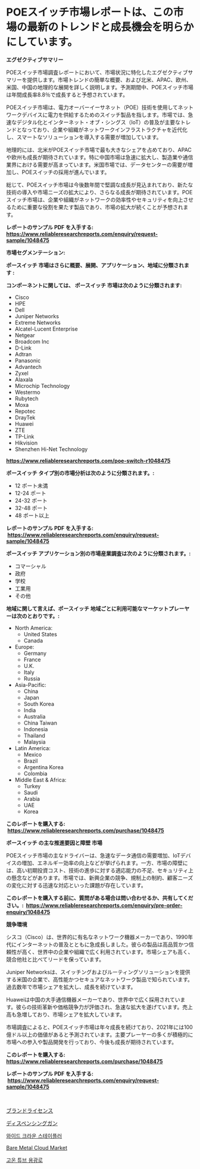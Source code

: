 <p><h1>POEスイッチ市場レポートは、この市場の最新のトレンドと成長機会を明らかにしています。</h1></p><p><strong>エグゼクティブサマリー</strong></p>
<p><p>POEスイッチ市場調査レポートにおいて、市場状況に特化したエグゼクティブサマリーを提供します。市場トレンドの簡単な概要、および北米、APAC、欧州、米国、中国の地理的な展開を詳しく説明します。予測期間中、POEスイッチ市場は年間成長率8.8％で成長すると予想されています。</p><p>POEスイッチ市場は、電力オーバーイーサネット（POE）技術を使用してネットワークデバイスに電力を供給するためのスイッチ製品を指します。市場では、急速なデジタル化とインターネット・オブ・シングス（IoT）の普及が主要なトレンドとなっており、企業や組織がネットワークインフラストラクチャを近代化し、スマートなソリューションを導入する需要が増加しています。</p><p>地理的には、北米がPOEスイッチ市場で最も大きなシェアを占めており、APACや欧州も成長が期待されています。特に中国市場は急速に拡大し、製造業や通信業界における需要が高まっています。米国市場では、データセンターの需要が増加し、POEスイッチの採用が進んでいます。</p><p>総じて、POEスイッチ市場は今後数年間で堅調な成長が見込まれており、新たな技術の導入や市場ニーズの拡大により、さらなる成長が期待されています。POEスイッチ市場は、企業や組織がネットワークの効率性やセキュリティを向上させるために重要な役割を果たす製品であり、市場の拡大が続くことが予想されます。</p></p>
<p><strong>レポートのサンプル PDF を入手する: <a href="https://www.reliableresearchreports.com/enquiry/request-sample/1048475">https://www.reliableresearchreports.com/enquiry/request-sample/1048475</a></strong></p>
<p><strong>市場セグメンテーション:</strong></p>
<p><strong> ポースイッチ 市場はさらに概要、展開、アプリケーション、地域に分類されます :</strong></p>
<p><strong>コンポーネントに関しては、 ポースイッチ 市場は次のように分類されます: &nbsp;</strong></p>
<p><ul><li>Cisco</li><li>HPE</li><li>Dell</li><li>Juniper Networks</li><li>Extreme Networks</li><li>Alcatel-Lucent Enterprise</li><li>Netgear</li><li>Broadcom Inc</li><li>D-Link</li><li>Adtran</li><li>Panasonic</li><li>Advantech</li><li>Zyxel</li><li>Alaxala</li><li>Microchip Technology</li><li>Westermo</li><li>Rubytech</li><li>Moxa</li><li>Repotec</li><li>DrayTek</li><li>Huawei</li><li>ZTE</li><li>TP-Link</li><li>Hikvision</li><li>Shenzhen Hi-Net Technology</li></ul></p>
<p><strong><a href="https://www.reliableresearchreports.com/poe-switch-r1048475">https://www.reliableresearchreports.com/poe-switch-r1048475</a></strong></p>
<p><strong> ポースイッチ タイプ別の市場分析は次のように分類されます。:</strong></p>
<p><ul><li>12 ポート未満</li><li>12-24 ポート</li><li>24-32 ポート</li><li>32-48 ポート</li><li>48 ポート以上</li></ul></p>
<p><strong>レポートのサンプル PDF を入手する: &nbsp;<a href="https://www.reliableresearchreports.com/enquiry/request-sample/1048475">https://www.reliableresearchreports.com/enquiry/request-sample/1048475</a></strong></p>
<p><strong> ポースイッチ アプリケーション別の市場産業調査は次のように分類されます。:</strong></p>
<p><ul><li>コマーシャル</li><li>政府</li><li>学校</li><li>工業用</li><li>その他</li></ul></p>
<p><strong>地域に関して言えば、ポースイッチ 地域ごとに利用可能なマーケットプレーヤーは次のとおりです。:</strong></p>
<p><ul>
    <li>
        North America:
        <ul>
            <li>United States</li>
            <li>Canada</li>
        </ul>
    </li>
    <li>
        Europe:
        <ul>
            <li>Germany</li>
            <li>France</li>
            <li>U.K.</li>
            <li>Italy</li>
            <li>Russia</li>
        </ul>
    </li>
    <li>
        Asia-Pacific:
        <ul>
            <li>China</li>
            <li>Japan</li>
            <li>South Korea</li>
            <li>India</li>
            <li>Australia</li>
            <li>China Taiwan</li>
            <li>Indonesia</li>
            <li>Thailand</li>
            <li>Malaysia</li>
        </ul>
    </li>
    <li>
        Latin America:
        <ul>
            <li>Mexico</li>
            <li>Brazil</li>
            <li>Argentina Korea</li>
            <li>Colombia</li>
        </ul>
    </li>
    <li>
        Middle East & Africa:
        <ul>
            <li>Turkey</li>
            <li>Saudi</li>
            <li>Arabia</li>
            <li>UAE</li>
            <li>Korea</li>
        </ul>
    </li>
    </ul></p>
<p><strong>このレポートを購入する: &nbsp;<a href="https://www.reliableresearchreports.com/purchase/1048475">https://www.reliableresearchreports.com/purchase/1048475</a></strong></p>
<p><strong>ポースイッチ の主な推進要因と障壁 市場</strong></p>
<p><p>POEスイッチ市場の主なドライバーは、急速なデータ通信の需要増加、IoTデバイスの増加、エネルギー効率の向上などが挙げられます。一方、市場の障壁には、高い初期投資コスト、技術の進歩に対する適応能力の不足、セキュリティ上の懸念などがあります。市場では、新興企業の競争、規制上の制約、顧客ニーズの変化に対する迅速な対応といった課題が存在しています。</p></p>
<p><strong>このレポートを購入する前に、質問がある場合は問い合わせるか、共有してください。:&nbsp; <a href="https://www.reliableresearchreports.com/enquiry/pre-order-enquiry/1048475">https://www.reliableresearchreports.com/enquiry/pre-order-enquiry/1048475</a></strong></p>
<p><strong>競争環境</strong></p>
<p><p>シスコ（Cisco）は、世界的に有名なネットワーク機器メーカーであり、1990年代にインターネットの普及とともに急成長しました。彼らの製品は高品質かつ信頼性が高く、世界中の企業や組織で広く利用されています。市場シェアも高く、競合他社と比べてリードを保っています。</p><p>Juniper Networksは、スイッチングおよびルーティングソリューションを提供する米国の企業で、高性能かつセキュアなネットワーク製品で知られています。過去数年で市場シェアを拡大し、成長を続けています。</p><p>Huaweiは中国の大手通信機器メーカーであり、世界中で広く採用されています。彼らの技術革新や価格競争力が評価され、急速な拡大を遂げています。売上高も急増しており、市場シェアを拡大しています。</p><p>市場調査によると、POEスイッチ市場は年々成長を続けており、2021年には100億ドル以上の価値があると予測されています。主要プレーヤーの多くが積極的に市場への参入や製品開発を行っており、今後も成長が期待されています。</p></p>
<p><strong>このレポートを購入する: &nbsp; <a href="https://www.reliableresearchreports.com/purchase/1048475">https://www.reliableresearchreports.com/purchase/1048475</a></strong></p>
<p><strong>レポートのサンプル PDF を入手する: &nbsp;<a href="https://www.reliableresearchreports.com/enquiry/request-sample/1048475">https://www.reliableresearchreports.com/enquiry/request-sample/1048475</a></strong><strong></strong></p>
<p>&nbsp;</p>
<p><p><a href="https://github.com/RodHoppe07/Market-Research-Report-List-1/blob/main/777833525027.md">ブランドライセンス</a></p><p><a href="https://medium.com/@abdulkoss2015/%E3%83%87%E3%82%A3%E3%82%B9%E3%83%9A%E3%83%B3%E3%82%B7%E3%83%B3%E3%82%B0%E3%82%AC%E3%83%B3%E5%B8%82%E5%A0%B4%E8%A6%8F%E6%A8%A1-%E5%B8%82%E5%A0%B4%E3%81%AE%E5%B1%95%E6%9C%9B%E3%81%A8%E5%B8%82%E5%A0%B4%E4%BA%88%E6%B8%AC-2024%E5%B9%B4%E3%81%8B%E3%82%892031%E5%B9%B4-4dbaca271faa">ディスペンシングガン</a></p><p><a href="https://medium.com/@tedbernhard1944/%EB%84%93%EC%9D%80-%ED%81%AC%EB%9D%BC%EC%9A%B4-%EC%8A%A4%ED%85%8C%EC%9D%B4%ED%94%8C%EB%9F%AC-%EC%8B%9C%EC%9E%A5-%EC%9C%A0%ED%98%95-%EC%9D%91%EC%9A%A9-%EB%B0%8F-%EC%A7%80%EB%A6%AC%EC%97%90-%EB%8C%80%ED%95%9C-%ED%8F%AC%EA%B4%84%EC%A0%81-%ED%8F%89%EA%B0%80-63d110116e10">와이드 크라운 스테이플러</a></p><p><a href="https://github.com/mbisetmhermsr/Market-Research-Report-List-2/blob/main/bare-metal-cloud-market.md">Bare Metal Cloud Market</a></p><p><a href="https://medium.com/@haroldwarren626/%EA%B3%A0%EC%98%A8-%ED%8A%9C%EB%B8%8C%EB%A1%9C-%EA%B5%BD%ED%9E%88%EB%8A%94-%EC%8B%9C%EC%9E%A5-%EC%8B%9C%EC%9E%A5-%EC%A0%90%EC%9C%A0%EC%9C%A8-%EC%8B%9C%EC%9E%A5-%EB%8F%99%ED%96%A5-%EA%B7%B8%EB%A6%AC%EA%B3%A0-%EB%AF%B8%EB%9E%98-%EC%84%B1%EC%9E%A5%EC%9D%84-%ED%83%90%EC%83%89%ED%95%98%EB%8B%A4-686b379565c8">고온 튜브 용광로</a></p></p>